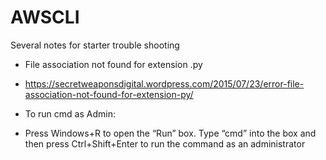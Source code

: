 # AWSCLI
Several notes for starter trouble shooting
- File association not found for extension .py
- https://secretweaponsdigital.wordpress.com/2015/07/23/error-file-association-not-found-for-extension-py/

- To run cmd as Admin:
- Press Windows+R to open the “Run” box. Type “cmd” into the box and then press Ctrl+Shift+Enter to run the command as an administrator
